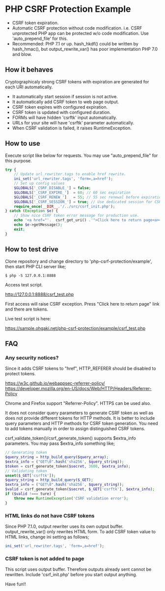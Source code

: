 # PHP CSRF Protection Example

* CSRF token expiration.
* Automatic CSRF protection without code modification. i.e. CSRF unprotected PHP app can be protected w/o code modification. Use 'auto_prepend_file' for this.
* Recommended: PHP 7.1 or up. hash_hkdf() could be written by hash_hmac(), but output_rewrite_var() has poor implementation PHP 7.0 and blow.

## How it behaves

Cryptographicaly strong CSRF tokens with expiration are generated for each URI automatically.

* It automatically start session if session is not active.
* It automatically add CSRF token to web page output.
* CSRF token expires with configured expiration.
* CSRF token is updated with configured duration.
* FORMs will have hidden 'csrftk' input automatically.
* URLs for your site will have 'csrftk' parameter automatically.
* When CSRF validation is failed, it raises RuntimeException.

## How to use

Execute script like below for requests. You may use "auto_prepend_file"
for this purpose.

```php
try {
    // Update url_rewriter.tags to enable href rewrite.
    ini_set('url_rewriter.tags', 'form=,a=href');
    // Set up config values
    $GLOBALS['_CSRF_DISABLE_'] = false;
    $GLOBALS['_CSRF_EXPIRE_']  = 60; // 60 sec expiration
    $GLOBALS['_CSRF_RENEW_']   = 55; // 55 sec renewal before expiration
    $GLOBALS['_CSRF_SESSION_'] = true; // Use dedicated session for CSRF
    require_once(__DIR__.'/../src/csrf_init.php');
} catch (Exception $e) {
    // Show nice CSRF token error message for production use.
    echo '<a href="'.  csrf_get_uri() .'">Click here to return page<a><br />';
    echo $e->getMessage();
    exit;
}
```

## How to test drive

Clone repository and change directory to 'php-csrf-protection/example', then start PHP CLI server like;

```
$ php -S 127.0.0.1:8888
```

Access test script.

http://127.0.0.1:8888/csrf_test.php

First access will raise CSRF exception. Press "Click here to return page" link and there are tokens.

Live test script is here:

https://sample.ohgaki.net/php-csrf-protection/example/csrf_test.php


## FAQ

### Any security notices?

Since it adds CSRF tokens to "href", HTTP_REFERER should be disabled to protect tokens.

https://w3c.github.io/webappsec-referrer-policy/
https://developer.mozilla.org/en-US/docs/Web/HTTP/Headers/Referrer-Policy

Chrome and Firefox support "Referrer-Policy". HTTPS can be used also.

It does not consider query parameters to generate CSRF token as well as does not provide different tokens for HTTP methods. It is better to include query parameters and HTTP methods for CSRF token generation. You need to add tokens manually in order to assign distinguished CSRF tokens.

csrf_validate_token()/csrf_generate_token() supports $extra_info parameters. You may pass $extra_info something like;

```php
// Generating token
$query_string = http_build_query($query_array);
$extra_info = ("GET\0".hash('sha256', $query_string));
$token = csrf_generate_token($secret, 3600, $extra_info);
// Validating token
unset($_GET['csrftk']);
$query_string = http_build_query($_GET);
$extra_info = ("GET\0".hash('sha256', $query_string));
$valid = csrf_generate_token($secret, $_GET['csrftk'], $extra_info);
if ($valid !=== ture) {
    throw new RuntimeException('CSRF validation error');
}
```

### HTML links do not have CSRF tokens

Since PHP 7.1.0, output rewriter uses its own output buffer. output_rewrite_var() only rewrites HTML form. To add CSRF token value to HTML links, change ini setting as follows;

```php
ini_set('url_rewriter.tags', 'form=,a=href');
```

### CSRF token is not added to page

This script uses output buffer. Therefore outputs already sent cannot be rewritten. Include 'csrf_init.php' before you start output anything.

Have fun!!
